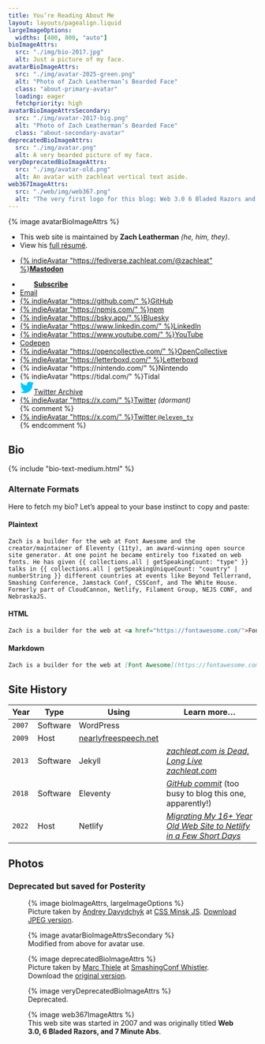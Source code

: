 ```yaml
---
title: You’re Reading About Me
layout: layouts/pagealign.liquid
largeImageOptions:
  widths: [400, 800, "auto"]
bioImageAttrs:
  src: "./img/bio-2017.jpg"
  alt: Just a picture of my face.
avatarBioImageAttrs:
  src: "./img/avatar-2025-green.png"
  alt: "Photo of Zach Leatherman’s Bearded Face"
  class: "about-primary-avatar"
  loading: eager
  fetchpriority: high
avatarBioImageAttrsSecondary:
  src: "./img/avatar-2017-big.png"
  alt: "Photo of Zach Leatherman’s Bearded Face"
  class: "about-secondary-avatar"
deprecatedBioImageAttrs:
  src: "./img/avatar.png"
  alt: A very bearded picture of my face.
veryDeprecatedBioImageAttrs:
  src: "./img/avatar-old.png"
  alt: An avatar with zachleat vertical text aside.
web367ImageAttrs:
  src: "./web/img/web367.png"
  alt: "The very first logo for this blog: Web 3.0 6 Bladed Razors and 7 Minute Abs"
---
```

<style>
.about-primary-avatar {
	display: block;
	max-width: 260px;
	border-radius: 50%;
	margin: 2em auto;
}
.about-secondary-avatar {
	display: block;
	max-width: 260px;
	margin: 0;
}
</style>

{% image avatarBioImageAttrs %}

<ul class="list-inline fl fl-inline fl-nowrap">
	<li>This web site is maintained by <strong>Zach Leatherman</strong> <em>(he, him, they)</em>.</li>
	<li>View his <a href="/resume/"> full résumé</a>.</li>
</ul>

<ul class="list-inline fl fl-inline fl-nowrap">
	<li><a href="https://fediverse.zachleat.com/@zachleat">{% indieAvatar "https://fediverse.zachleat.com/@zachleat" %}<strong>Mastodon</strong></a></li>
	<li><a href="/web/feed/"><svg width="28" height="28" viewBox="0 0 32 32" preserveAspectRatio="xMinYMin" aria-hidden="true" focusable="false" class="z-avatar z-avatar-sq"><use xlink:href="#icon-feed"></use></svg><strong>Subscribe</strong></a></li>
	<li><a href="mailto:zach@zachleat.com" data-icon="✉️" data-icon-shadow><span>Email</span></a></a>
	<li><a href="https://github.com/zachleat/">{% indieAvatar "https://github.com/" %}GitHub</a></li>
	<li><a href="https://www.npmjs.com/~zachleat">{% indieAvatar "https://npmjs.com/" %}npm</a></li>
	<li><a href="https://bsky.app/profile/zachleat.com">{% indieAvatar "https://bsky.app/" %}Bluesky</a></li>
	<li><a href="https://www.linkedin.com/in/zachleat/">{% indieAvatar "https://www.linkedin.com/" %}LinkedIn</a></li>
	<li><a href="https://www.youtube.com/channel/UCMlSs0Ltg57qpYdFwUVLR2A">{% indieAvatar "https://www.youtube.com/" %}YouTube</a></li>
	<li><a href="https://codepen.io/zachleat/">Codepen</a></li>
	<li><a href="https://opencollective.com/zachleat">{% indieAvatar "https://opencollective.com/" %}OpenCollective</a></li>
	<li><a href="https://letterboxd.com/zachleat/">{% indieAvatar "https://letterboxd.com/" %}Letterboxd</a></li>
	<li>{% indieAvatar "https://nintendo.com/" %}Nintendo</li>
	<li>{% indieAvatar "https://tidal.com/" %}Tidal</li>
	<li><a href="/twitter/"><svg width="28" height="28" viewBox="0 0 32 32" preserveAspectRatio="xMinYMin" aria-hidden="true" focusable="false" class="z-avatar"><use xlink:href="#icon-twitter"></use></svg>Twitter Archive</a></li>
	<li><a href="https://twitter.com/zachleat/">{% indieAvatar "https://x.com/" %}Twitter</a> <em>(dormant)</em></li>
	{% comment %}<li><a href="https://twitter.com/eleven_ty/">{% indieAvatar "https://x.com/" %}Twitter <code>@eleven_ty</code></a></li>{% endcomment %}
</ul>

## Bio

{% include "bio-text-medium.html" %}

### Alternate Formats

Here to fetch my bio? Let’s appeal to your base instinct to copy and paste:

#### Plaintext

``` text
Zach is a builder for the web at Font Awesome and the creator/maintainer of Eleventy (11ty), an award-winning open source site generator. At one point he became entirely too fixated on web fonts. He has given {{ collections.all | getSpeakingCount: "type" }} talks in {{ collections.all | getSpeakingUniqueCount: "country" | numberString }} different countries at events like Beyond Tellerrand, Smashing Conference, Jamstack Conf, CSSConf, and The White House. Formerly part of CloudCannon, Netlify, Filament Group, NEJS CONF, and NebraskaJS.
```

#### HTML

``` html
Zach is a builder for the web at <a href="https://fontawesome.com/">Font Awesome</a> and the creator/maintainer of <a href="https://www.11ty.dev">Eleventy (11ty)</a>, an award-winning open source site generator. At one point he became entirely <a href="https://www.zachleat.com/web/fonts/"><em>too fixated</em> on web fonts</a>. He has given <a href="https://www.zachleat.com/web/speaking/">{{ collections.all | getSpeakingCount: "type" }} talks in {{ collections.all | getSpeakingUniqueCount: "country" | numberString }} different countries</a> at events like Beyond Tellerrand, Smashing Conference, Jamstack Conf, CSSConf, and <a href="https://www.zachleat.com/web/whitehouse/">The White House</a>. Formerly part of <a href="https://cloudcannon.com/">CloudCannon</a>, Netlify, <a href="https://www.filamentgroup.com/">Filament Group</a>, <a href="http://nejsconf.com/">NEJS CONF</a>, and <a href="http://nebraskajs.com">NebraskaJS</a>.
```

#### Markdown

``` markdown
Zach is a builder for the web at [Font Awesome](https://fontawesome.com/) and the creator/maintainer of [Eleventy (11ty)](https://www.11ty.dev), an award-winning open source site generator. At one point he became entirely [_too fixated_ on web fonts](https://www.zachleat.com/web/fonts/). He has given [{{ collections.all | getSpeakingCount: "type" }} talks in {{ collections.all | getSpeakingUniqueCount: "country" | numberString }} different countries](https://www.zachleat.com/web/speaking/) at events like Beyond Tellerrand, Smashing Conference, Jamstack Conf, CSSConf, and [The White House](https://www.zachleat.com/web/whitehouse/). Formerly part of Netlify, [Filament Group](https://www.filamentgroup.com/), [NEJS CONF](http://nejsconf.com/), and [NebraskaJS](http://nebraskajs.com).
```

## Site History

<table>
	<thead>
		<tr>
			<th>Year</th>
			<th>Type</th>
			<th>Using</th>
			<th>Learn more…</th>
		</tr>
	</thead>
	<tbody>
		<tr>
			<td><code>2007</code></td>
			<td>Software</td>
			<td>WordPress</td>
			<td></td>
		</tr>
		<tr>
			<td><code>2009</code></td>
			<td>Host</td>
			<td><a href="https://www.nearlyfreespeech.net/">nearlyfreespeech.net</a></td>
			<td></td>
		</tr>
		<tr>
			<td><code>2013</code></td>
			<td>Software</td>
			<td>Jekyll</td>
			<td><a href="/web/zachleat-is-dead/"><em>zachleat.com is Dead, Long Live zachleat.com</em></a></td>
		</tr>
		<tr>
			<td><code>2018</code></td>
			<td>Software</td>
			<td>Eleventy</td>
			<td><a href="https://github.com/zachleat/zachleat.com/commit/0e10b089f3d7b86b8c0c13ade03782e9908347c1"><em>GitHub commit</em></a> (too busy to blog this one, apparently!)</td>
		</tr>
		<tr>
			<td><code>2022</code></td>
			<td>Host</td>
			<td>Netlify</td>
			<td><a href="/web/zachleat-on-netlify/"><em>Migrating My 16+ Year Old Web Site to Netlify in a Few Short Days</em></a></td>
		</tr>
	</tbody>
</table>

## Photos

### Deprecated but saved for Posterity

<figure>
	{% image bioImageAttrs, largeImageOptions %}
	<figcaption>Picture taken by <a href="https://www.facebook.com/andrey.davydchyk">Andrey Davydchyk</a> at <a href="https://www.facebook.com/cssminskjs/">CSS Minsk JS</a>. <a href="/img/bio-2017.jpg">Download JPEG version</a>.</figcaption>
</figure>

<figure>
	{% image avatarBioImageAttrsSecondary %}
	<figcaption>Modified from above for avatar use.</figcaption>
</figure>

<figure>
	{% image deprecatedBioImageAttrs %}
	<figcaption>Picture taken by <a href="https://twitter.com/marcthiele">Marc Thiele</a> at <a href="/web/smashingconf/2014/">SmashingConf Whistler</a>. Download the <a href="/img/bio.jpg">original version</a>.</figcaption>
</figure>

<figure>
	{% image veryDeprecatedBioImageAttrs %}
	<figcaption>Deprecated.</figcaption>
</figure>

<figure>
	{% image web367ImageAttrs %}
	<figcaption>This web site was started in 2007 and was originally titled <strong>Web 3.0, 6 Bladed Razors, and 7 Minute Abs</strong>.</figcaption>
</figure>

<svg style="display: none" aria-hidden="true">
	<defs>
		<g id="icon-twitter"><path fill="#00c9ff" d="M 32,6.076c-1.177,0.522-2.443,0.875-3.771,1.034c 1.355-0.813, 2.396-2.099, 2.887-3.632 c-1.269,0.752-2.674,1.299-4.169,1.593c-1.198-1.276-2.904-2.073-4.792-2.073c-3.626,0-6.565,2.939-6.565,6.565 c0,0.515, 0.058,1.016, 0.17,1.496c-5.456-0.274-10.294-2.888-13.532-6.86c-0.565,0.97-0.889,2.097-0.889,3.301 c0,2.278, 1.159,4.287, 2.921,5.465c-1.076-0.034-2.088-0.329-2.974-0.821c-0.001,0.027-0.001,0.055-0.001,0.083 c0,3.181, 2.263,5.834, 5.266,6.438c-0.551,0.15-1.131,0.23-1.73,0.23c-0.423,0-0.834-0.041-1.235-0.118 c 0.836,2.608, 3.26,4.506, 6.133,4.559c-2.247,1.761-5.078,2.81-8.154,2.81c-0.53,0-1.052-0.031-1.566-0.092 c 2.905,1.863, 6.356,2.95, 10.064,2.95c 12.076,0, 18.679-10.004, 18.679-18.68c0-0.285-0.006-0.568-0.019-0.849 C 30.007,8.548, 31.12,7.392, 32,6.076z"></path></g>
	</defs>
</svg>
